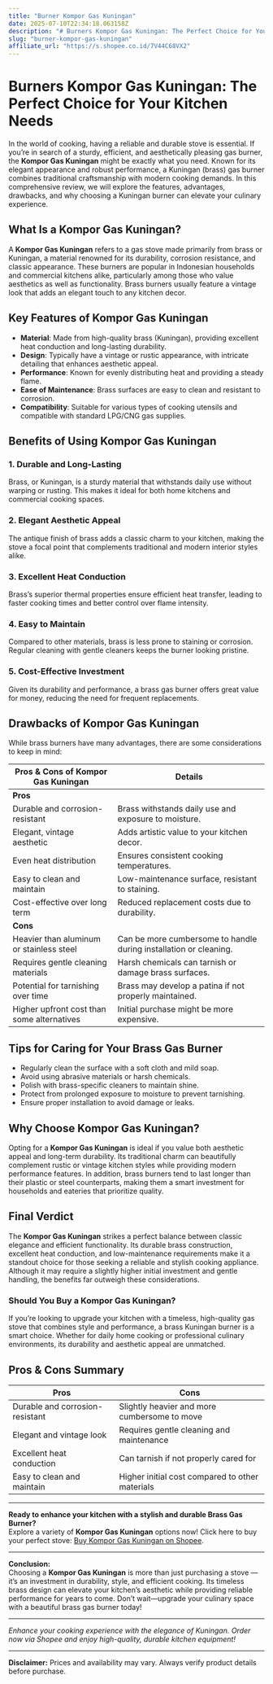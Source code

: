 ```yaml
---
title: "Burner Kompor Gas Kuningan"
date: 2025-07-10T22:34:18.063158Z
description: "# Burners Kompor Gas Kuningan: The Perfect Choice for Your Kitchen Needs..."
slug: "burner-kompor-gas-kuningan"
affiliate_url: "https://s.shopee.co.id/7V44C68VX2"
---
```

# Burners Kompor Gas Kuningan: The Perfect Choice for Your Kitchen Needs

In the world of cooking, having a reliable and durable stove is essential. If you’re in search of a sturdy, efficient, and aesthetically pleasing gas burner, the **Kompor Gas Kuningan** might be exactly what you need. Known for its elegant appearance and robust performance, a Kuningan (brass) gas burner combines traditional craftsmanship with modern cooking demands. In this comprehensive review, we will explore the features, advantages, drawbacks, and why choosing a Kuningan burner can elevate your culinary experience.

## What Is a Kompor Gas Kuningan?

A **Kompor Gas Kuningan** refers to a gas stove made primarily from brass or Kuningan, a material renowned for its durability, corrosion resistance, and classic appearance. These burners are popular in Indonesian households and commercial kitchens alike, particularly among those who value aesthetics as well as functionality. Brass burners usually feature a vintage look that adds an elegant touch to any kitchen decor.

## Key Features of Kompor Gas Kuningan

- **Material**: Made from high-quality brass (Kuningan), providing excellent heat conduction and long-lasting durability.
- **Design**: Typically have a vintage or rustic appearance, with intricate detailing that enhances aesthetic appeal.
- **Performance**: Known for evenly distributing heat and providing a steady flame.
- **Ease of Maintenance**: Brass surfaces are easy to clean and resistant to corrosion.
- **Compatibility**: Suitable for various types of cooking utensils and compatible with standard LPG/CNG gas supplies.

## Benefits of Using Kompor Gas Kuningan

### 1. Durable and Long-Lasting

Brass, or Kuningan, is a sturdy material that withstands daily use without warping or rusting. This makes it ideal for both home kitchens and commercial cooking spaces.

### 2. Elegant Aesthetic Appeal

The antique finish of brass adds a classic charm to your kitchen, making the stove a focal point that complements traditional and modern interior styles alike.

### 3. Excellent Heat Conduction

Brass’s superior thermal properties ensure efficient heat transfer, leading to faster cooking times and better control over flame intensity.

### 4. Easy to Maintain

Compared to other materials, brass is less prone to staining or corrosion. Regular cleaning with gentle cleaners keeps the burner looking pristine.

### 5. Cost-Effective Investment

Given its durability and performance, a brass gas burner offers great value for money, reducing the need for frequent replacements.

## Drawbacks of Kompor Gas Kuningan

While brass burners have many advantages, there are some considerations to keep in mind:

| **Pros & Cons of Kompor Gas Kuningan** | **Details**                                             |
|----------------------------------------|---------------------------------------------------------|
| **Pros**                              |                                                         |
| Durable and corrosion-resistant      | Brass withstands daily use and exposure to moisture.   |
| Elegant, vintage aesthetic             | Adds artistic value to your kitchen decor.             |
| Even heat distribution                 | Ensures consistent cooking temperatures.             |
| Easy to clean and maintain             | Low-maintenance surface, resistant to staining.       |
| Cost-effective over long term          | Reduced replacement costs due to durability.        |
| **Cons**                              |                                                         |
| Heavier than aluminum or stainless steel | Can be more cumbersome to handle during installation or cleaning. |
| Requires gentle cleaning materials     | Harsh chemicals can tarnish or damage brass surfaces. |
| Potential for tarnishing over time     | Brass may develop a patina if not properly maintained. |
| Higher upfront cost than some alternatives | Initial purchase might be more expensive.            |

## Tips for Caring for Your Brass Gas Burner

- Regularly clean the surface with a soft cloth and mild soap.
- Avoid using abrasive materials or harsh chemicals.
- Polish with brass-specific cleaners to maintain shine.
- Protect from prolonged exposure to moisture to prevent tarnishing.
- Ensure proper installation to avoid damage or leaks.

## Why Choose Kompor Gas Kuningan?

Opting for a **Kompor Gas Kuningan** is ideal if you value both aesthetic appeal and long-term durability. Its traditional charm can beautifully complement rustic or vintage kitchen styles while providing modern performance features. In addition, brass burners tend to last longer than their plastic or steel counterparts, making them a smart investment for households and eateries that prioritize quality.

## Final Verdict

The **Kompor Gas Kuningan** strikes a perfect balance between classic elegance and efficient functionality. Its durable brass construction, excellent heat conduction, and low-maintenance requirements make it a standout choice for those seeking a reliable and stylish cooking appliance. Although it may require a slightly higher initial investment and gentle handling, the benefits far outweigh these considerations.

### Should You Buy a Kompor Gas Kuningan?

If you’re looking to upgrade your kitchen with a timeless, high-quality gas stove that combines style and performance, a brass Kuningan burner is a smart choice. Whether for daily home cooking or professional culinary environments, its durability and aesthetic appeal are unmatched.

## Pros & Cons Summary

| **Pros**                                   | **Cons**                                            |
|--------------------------------------------|-----------------------------------------------------|
| Durable and corrosion-resistant           | Slightly heavier and more cumbersome to move     |
| Elegant and vintage look                     | Requires gentle cleaning and maintenance        |
| Excellent heat conduction                    | Can tarnish if not properly cared for          |
| Easy to clean and maintain                   | Higher initial cost compared to other materials |

---

**Ready to enhance your kitchen with a stylish and durable Brass Gas Burner?**  
Explore a variety of **Kompor Gas Kuningan** options now! Click here to buy your perfect stove: [Buy Kompor Gas Kuningan on Shopee](https://s.shopee.co.id/7V44C68VX2).

---

**Conclusion:**  
Choosing a **Kompor Gas Kuningan** is more than just purchasing a stove — it’s an investment in durability, style, and efficient cooking. Its timeless brass design can elevate your kitchen’s aesthetic while providing reliable performance for years to come. Don’t wait—upgrade your culinary space with a beautiful brass gas burner today!

---

*Enhance your cooking experience with the elegance of Kuningan. Order now via Shopee and enjoy high-quality, durable kitchen equipment!*

---

**Disclaimer:** Prices and availability may vary. Always verify product details before purchase.